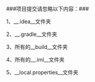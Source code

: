 ###项目提交请忽略以下内容：###

1、__.idea__文件夹

2、__.gradle__文件夹

3、所有的__build__文件夹

4、所有的__.iml__文件夹

5、__local.properties__文件夹

